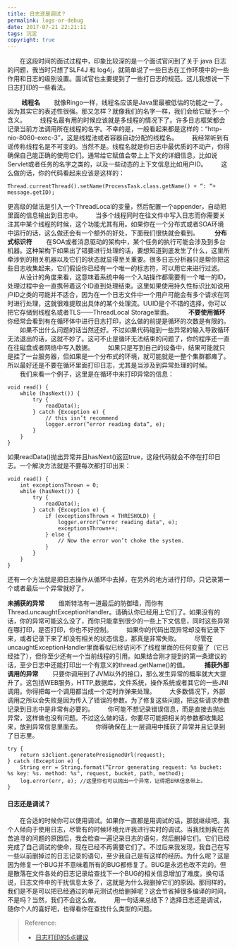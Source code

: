 ```yaml
---
title: 日志还是调试？
permalink: logs-or-debug
date: 2017-07-21 22:21:11
tags: 沉淀
copyright: true
---
```


　　在这段时间的面试过程中，印象比较深的是一个面试官问到了关于 java 日志的问题，我当时只想了SLF4J 和 log4j，就简单说了一些日志在工作环境中的一些作用和日志的级别设置。面试官也主要提到了一些打日志的规范。这儿我想说一下日志打印的一些看法。
<!-- more -->
　　
__线程名__
　　就像Ringo一样，线程名应该是Java里最被低估的功能之一了。因为其实它的表述性很强。那又怎样？就像我们的名字一样，我们会给它赋予一个含义。
　　线程名最有用的时候应该就是多线程的情况下了。许多日志框架都会记录当前方法调用所在线程的名字。不幸的是，一般看起来都是这样的：“http-nio-8080-exec-3″，这是线程池或者容器自动分配的线程名。
　　我经常听到有谣传称线程名是不可变的。当然不是。线程名就是你日志中最优质的不动产，你得确保自己能正确的使用它们。通常给它赋值会带上上下文的详细信息，比如说Servlet或者任务的名字之类的，以及一些动态的上下文信息比如用户ID。
　　这么做的话，你的代码看起来应该是这样的：
```
Thread.currentThread().setName(ProcessTask.class.getName() + “: “+ message.getID);
```
更高级的做法是引入一个ThreadLocal的变量，然后配置一个appender，自动把里面的信息输出到日志中。
　　当多个线程同时在往文件中写入日志而你需要关注其中某个线程的时候，这个功能尤其有用。如果你在一个分布式或者SOA环境中运行的话，这么做还会有一个额外的好处，下面我们很快就会看到。
　　
__分布式标识符__
　　在SOA或者消息驱动的架构中，某个任务的执行可能会涉及到多台机器。这种架构下如果出了错要进行处理的话，要想知道到底发生了什么，这里所牵涉到的相关机器以及它们的状态就显得至关重要。很多日志分析器只是帮你把这些日志收集起来，它们假设你已经有一个唯一的标志符，可以用它来进行过滤。
　　从设计的角度来看，这意味着系统中每一个入站操作都需要有一个唯一的ID，处理过程中会一直携带着这个ID直到处理结束。这里如果使用持久性标识比如说用户ID之类的可能并不适合，因为在一个日志文件中一个用户可能会有多个请求在同时进行处理，这就很难提取出具体的某个处理流。UUID是个不错的选择，你可以把它存储到线程名或者TLS——ThreadLocal Storage里面。
　　
__不要使用循环__
　　你经常会看到有在循环体中进行日志打印，这么做的前提是循环的次数是有限的。
　　如果不出什么问题的话当然还好。不过如果代码碰到一些异常的输入导致循环无法退出的话，这就不妙了。这可不止是循环无法结束的问题了，你的程序还一直在往磁盘或者网络中写入数据。
　　如果只是写到自己的设备中，结果可能就只是挂了一台服务器，但如果是一个分布式的环境，就可能就是一整个集群都瘫了。所以最好还是不要在循环里面打印日志，尤其是当涉及到异常处理的时候。
　　我们来看一个例子，这里是在循环中来打印异常的信息：
```
void read() {
    while (hasNext()) {
        try {
            readData();
        } catch {Exception e) {
            // this isn’t recommend
            logger.error(“error reading data“, e);
        }
    }
}
```
如果readData()抛出异常并且hasNext()返回true，这段代码就会不停在打印日志。一个解决方法就是不要每次都打印出来：
```
void read() {
    int exceptionsThrown = 0;
    while (hasNext()) {
        try {
            readData();
        } catch {Exception e) {
            if (exceptionsThrown < THRESHOLD) {
                logger.error(“error reading data", e);
                exceptionsThrown++;
            } else {
                // Now the error won’t choke the system.
            }
        }
    }
}
```
还有一个方法就是把日志操作从循环中去掉，在另外的地方进行打印，只记录第一个或者最后一个异常就好了。

__未捕获的异常__
　　维斯特洛有一道最后的防御墙，而你有Thread.uncaughtExceptionHandler。请确认你已经用上它们了。如果没有的话，你的异常可能这么没了，而你只能拿到很少的一些上下文信息，同时这些异常在哪打印，是否打印，你也不好控制。
　　如果你的代码出现异常却没有记录下来，或者记录下来了却没有相关的状态信息，那真是非常失败。
　　尽管在uncaughtExceptionHandler里面看似已经访问不了线程里面的任何变量了（它已经挂了），但你至少还有一个当前线程的引用。如果结合刚才提到的第一条建议的话，至少日志中还能打印出一个有意义的thread.getName()的值。
　　
__捕获外部调用的异常__
　　只要你调用到了JVM以外的接口，那么发生异常的概率就大大提升了。这包括WEB服务，HTTP,数据库，文件系统，操作系统或者其它的一些JNI调用。你得把每一个调用都当成一个定时炸弹来处理。
　　大多数情况下，外部调用之所以会失败是因为传入了错误的参数。为了修复这些问题，把这些请求参数记录到日志中是非常有必要的。
　　你可能不想记录错误信息，而是直接去抛出异常，这样做也没有问题。不过这么做的话，你要尽可能把相关的参数都收集起来，放到异常信息里面去。
　　你得确保在上一层调用中捕获了异常并且记录到了日志里。
```
try {
    return s3client.generatePresignedUrl(request);
} catch (Exception e) {
    String err = String.format(“Error generating request: %s bucket: %s key: %s. method: %s", request, bucket, path, method);
    log.error(err, e); //这里你也可以抛出一个异常，记得把ERR信息带上。
}
```
#### 日志还是调试？
　　在合适的时候你可以使用调试。如果你一直都是用调试的话，那就继续吧。我个人倾向于使用日志，尽管有的时候环境允许我进行实时的调试。当我找到我在苦苦追寻的问题的原因后，我会检查一遍记录日志的语句，然后删掉它们。它们已经完成了自己调试的使命，现在已经不再需要它们了。不过后来我发现，我自己在写一些以前删掉过的日志记录的语句，至少我自己是有这样的经历。为什么呢？这是因为修复一个BUG并不意味着所有的BUG都修复了。BUG是永远也改不完的。但是散落在文件各处的日志记录给查找下一个BUG的相关信息增加了难度。换句话说，日志文件中的干扰信息太多了，这就是为什么我删掉它们的原因。那同样的，我们是不是可以把已经通过的单元测试也给删掉呢？这会节省掉很多编译的时间，不是吗？当然，我们不会这么做。
　　用一句话来总结下？选择日志还是调试，随你个人的喜好吧，也得看你在查找什么类型的问题。

> Reference:
> - [日志打印的5点建议](http://it.deepinmind.com/java/2014/05/03/5-techniques-2-improve-your-server-logging.html)

